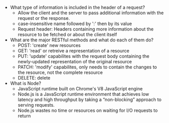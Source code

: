 * What type of information is included in the header of a request?
  - Allow the client and the server to pass additional information with the request or the response.
  - case-insensitive name followed by ':' then by its value
  - Request header: Headers containing more information about the resource to be fetched or about the client itself
* What are the major RESTful methods and what do each of them do?
  - POST: 'create' new resources
  - GET: 'read' or retreive a representation of a resource
  - PUT: 'update' capabilites with the request body containing the newly-updated representation of the original resource
  - PATCH: 'modify' capabilites, only needs to contain the changes to the resource, not the complete resource
  - DELETE: delete
* What is Node?
  - JavaScript runtime built on Chrome's V8 JavaScript engine
  - Node.js is a JavaScript runtime environment that achieves low latency and high throughput by taking a “non-blocking” approach to serving requests.
  - Node.js wastes no time or resources on waiting for I/O requests to return